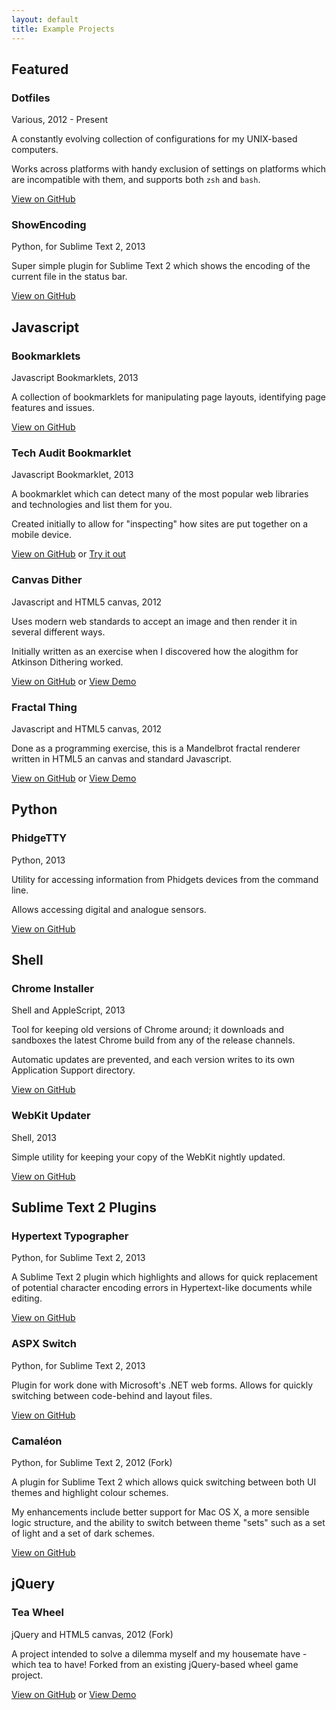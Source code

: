 ```yaml
---
layout: default
title: Example Projects
---
```

## Featured

### Dotfiles

Various, 2012 - Present

A constantly evolving collection of configurations for my UNIX-based computers.

Works across platforms with handy exclusion of settings on platforms which are incompatible with them, and supports both `zsh` and `bash`.

[View on GitHub](https://github.com/geoffstokes/dotfiles)

### ShowEncoding

Python, for Sublime Text 2, 2013

Super simple plugin for Sublime Text 2 which shows the encoding of the current file in the status bar.

[View on GitHub](https://github.com/geoffstokes/ShowEncoding)

## Javascript

### Bookmarklets

Javascript Bookmarklets, 2013

A collection of bookmarklets for manipulating page layouts, identifying page features and issues.

[View on GitHub](https://github.com/geoffstokes/bookmarklets)

### Tech Audit Bookmarklet

Javascript Bookmarklet, 2013

A bookmarklet which can detect many of the most popular web libraries and technologies and list them for you.

Created initially to allow for "inspecting" how sites are put together on a mobile device.

[View on GitHub](https://github.com/geoffstokes/tech-audit-bookmarklet) or [Try it out](http://geoffstokes.github.io/tech-audit-bookmarklet)

### Canvas Dither

Javascript and HTML5 canvas, 2012

Uses modern web standards to accept an image and then render it in several different ways.

Initially written as an exercise when I discovered how the alogithm for Atkinson Dithering worked.

[View on GitHub](https://github.com/geoffstokes/canvas-dither) or [View Demo](http://geoffstokes.github.com/canvas-dither/)

### Fractal Thing

Javascript and HTML5 canvas, 2012

Done as a programming exercise, this is a Mandelbrot fractal renderer written in HTML5 an canvas and standard Javascript.

[View on GitHub](https://github.com/geoffstokes/fractal-thing) or [View Demo](http://geoffstokes.github.com/fractal-thing/)

## Python

### PhidgeTTY

Python, 2013

Utility for accessing information from Phidgets devices from the command line.

Allows accessing digital and analogue sensors.

[View on GitHub](https://github.com/geoffstokes/phidgetty)

## Shell

### Chrome Installer

Shell and AppleScript, 2013

Tool for keeping old versions of Chrome around; it downloads and sandboxes the latest Chrome build from any of the release channels.

Automatic updates are prevented, and each version writes to its own Application Support directory.

[View on GitHub](https://github.com/geoffstokes/chrome-installer)

### WebKit Updater

Shell, 2013

Simple utility for keeping your copy of the WebKit nightly updated.

[View on GitHub](https://github.com/geoffstokes/webkit-updater)

## Sublime Text 2 Plugins

### Hypertext Typographer

Python, for Sublime Text 2, 2013

A Sublime Text 2 plugin which highlights and allows for quick replacement of potential character encoding errors in Hypertext-like documents while editing.

[View on GitHub](https://github.com/geoffstokes/HypertextTypographer)

### ASPX Switch

Python, for Sublime Text 2, 2013

Plugin for work done with Microsoft's .NET web forms. Allows for quickly switching between code-behind and layout files.

[View on GitHub](https://github.com/geoffstokes/HypertextTypographer)

### Camaléon

Python, for Sublime Text 2, 2012 (Fork)

A plugin for Sublime Text 2 which allows quick switching between both UI themes and highlight colour schemes.

My enhancements include better support for Mac OS X, a more sensible logic structure, and the ability to switch between theme "sets" such as a set of light and a set of dark schemes.

[View on GitHub](https://github.com/geoffstokes/Camaleon)

## jQuery

### Tea Wheel

jQuery and HTML5 canvas, 2012 (Fork)

A project intended to solve a dilemma myself and my housemate have - which tea to have! Forked from an existing jQuery-based wheel game project.

[View on GitHub](https://github.com/geoffstokes/jquery-teawheel) or [View Demo](http://geoffstokes.github.com/jquery-teawheel/)